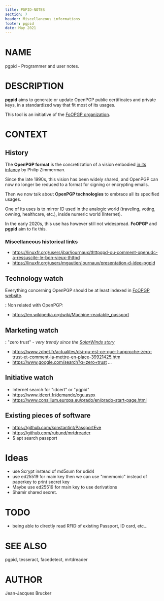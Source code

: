 ```yaml
---
title: PGPID-NOTES
section: 7
header: Miscellaneous informations
footer: pgpid
date: May 2021
---
```


# NAME

pgpid - Programmer and user notes.


# DESCRIPTION

**pgpid** aims to generate or update OpenPGP public certificates and private keys, in a
standardized way that fit most of its usages.

This tool is an initiative of the [FoOPGP organization](https://foopgp.org).

# CONTEXT

## History

The **OpenPGP format** is the concretization of a vision embodied [in its infancy](https://tools.ietf.org/html/rfc1991) by Philip Zimmerman.

Since the late 1990s, this vision has been widely shared, and OpenPGP can now no longer be reduced to a format for signing or encrypting emails.

Then we now talk about **OpenPGP technologies** to embrace all its specified usages.

One of its uses is to mirror ID used in the analogic world (traveling, voting,
owning, healthcare, etc.), inside numeric world (Internet).

In the early 2020s, this use has however still not widespread. **FoOPGP** and **pgpid** aim to fix this.

### Miscellaneous historical links

* https://linuxfr.org/users/jbar/journaux/thttpgpd-ou-comment-openudc-a-ressuscite-le-bon-vieux-thttpd
* https://linuxfr.org/users/mgautier/journaux/presentation-d-idee-pgpid

## Technology watch

Everything concerning OpenPGP should be at least indexed in [FoOPGP
website](https://foopgp.org).

:  Non related with OpenPGP:
* https://en.wikipedia.org/wiki/Machine-readable_passport

## Marketing watch

:  "zero trust" - *very trendy since the [SolarWinds story](https://en.wikipedia.org/wiki/2020_United_States_federal_government_data_breach)*
* https://www.zdnet.fr/actualites/dsi-qu-est-ce-que-l-approche-zero-trust-et-comment-la-mettre-en-place-39921425.htm
* https://www.google.com/search?q=zero+trust ...

## Initiative watch

* Internet search for "idcert" or "pgpid"
* https://www.idcert.fr/demande/cgu.aspx
* https://www.consilium.europa.eu/prado/en/prado-start-page.html

## Existing pieces of software

* https://github.com/konstantint/PassportEye
* https://github.com/rubund/mrtdreader
* $ apt search passport


# Ideas

* use Scrypt instead of md5sum for udid4
* use ed25519 for main key then we can use "mnemonic" instead of paperkey to
  print secret key
* Maybe use ed25519 for main key to use derivations
* Shamir shared secret.

# TODO

* being able to directly read RFID of existing Passport, ID card, etc...

# SEE ALSO

pgpid, tesseract, facedetect, mrtdreader

# AUTHOR

Jean-Jacques Brucker

